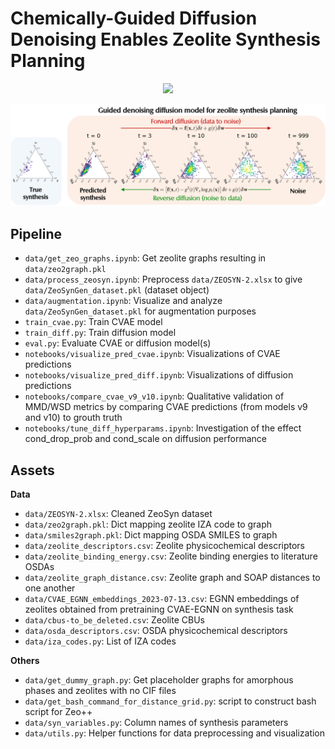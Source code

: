 # Chemically-Guided Diffusion Denoising Enables Zeolite Synthesis Planning

<p align="center">
<img src="/figs/denoising_diffusion.gif" width="200" />
</p>

![](/figs/denoising_diffusion.png)

## Pipeline
- `data/get_zeo_graphs.ipynb`: Get zeolite graphs resulting in `data/zeo2graph.pkl`
- `data/process_zeosyn.ipynb`: Preprocess `data/ZEOSYN-2.xlsx` to give `data/ZeoSynGen_dataset.pkl` (dataset object)
- `data/augmentation.ipynb`: Visualize and analyze `data/ZeoSynGen_dataset.pkl` for augmentation purposes
- `train_cvae.py`: Train CVAE model
- `train_diff.py`: Train diffusion model
- `eval.py`: Evaluate CVAE or diffusion model(s)
- `notebooks/visualize_pred_cvae.ipynb`: Visualizations of CVAE predictions
- `notebooks/visualize_pred_diff.ipynb`: Visualizations of diffusion predictions
- `notebooks/compare_cvae_v9_v10.ipynb`: Qualitative validation of MMD/WSD metrics by comparing CVAE predictions (from models v9 and v10) to grouth truth
- `notebooks/tune_diff_hyperparams.ipynb`: Investigation of the effect cond_drop_prob and cond_scale on diffusion performance

## Assets

**Data**
- `data/ZEOSYN-2.xlsx`: Cleaned ZeoSyn dataset
- `data/zeo2graph.pkl`: Dict mapping zeolite IZA code to graph
- `data/smiles2graph.pkl`: Dict mapping OSDA SMILES to graph
- `data/zeolite_descriptors.csv`: Zeolite physicochemical descriptors
- `data/zeolite_binding_energy.csv`: Zeolite binding energies to literature OSDAs
- `data/zeolite_graph_distance.csv`: Zeolite graph and SOAP distances to one another
- `data/CVAE_EGNN_embeddings_2023-07-13.csv`: EGNN embeddings of zeolites obtained from pretraining CVAE-EGNN on synthesis task
- `data/cbus-to_be_deleted.csv`: Zeolite CBUs
- `data/osda_descriptors.csv`: OSDA physicochemical descriptors
- `data/iza_codes.py`: List of IZA codes

**Others**
- `data/get_dummy_graph.py`: Get placeholder graphs for amorphous phases and zeolites with no CIF files
- `data/get_bash_command_for_distance_grid.py`: script to construct bash script for Zeo++ 
- `data/syn_variables.py`: Column names of synthesis parameters
- `data/utils.py`: Helper functions for data preprocessing and visualization



